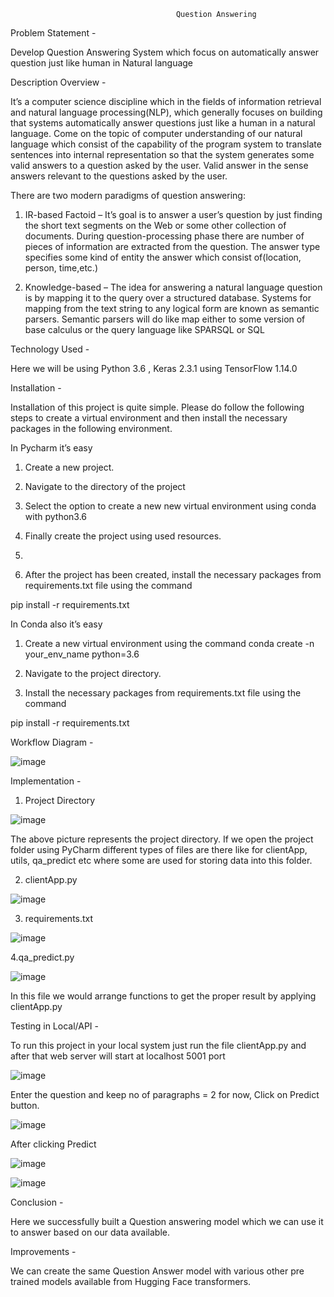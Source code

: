                                          Question Answering

Problem Statement -

Develop Question Answering System which focus on automatically answer question just like human in Natural language

Description Overview -

It’s a computer science discipline which in the fields of information retrieval and natural language processing(NLP), which generally focuses on building that systems automatically answer questions just like a human in a natural language. Come on the topic of computer understanding of our natural language which consist of the capability of the program system to translate sentences into internal representation so that the system generates some valid answers to a question asked by the user. Valid answer in the sense answers relevant to the questions asked by the user.

There are two modern paradigms of question answering:
1. IR-based Factoid – It’s goal is to answer a user’s question by just finding the short text segments on the Web or some other collection of documents. During question-processing phase there are number of pieces of information are extracted from the question. The answer type specifies some kind of entity the answer which consist of(location, person, time,etc.)

2. Knowledge-based – The idea for answering a natural language question is by mapping it to the query over a structured database. Systems for mapping from the text string to any logical form are known as semantic parsers. Semantic parsers will do like map either to some version of base calculus or the query language like SPARSQL or SQL

Technology Used -

Here we will be using  Python 3.6 , Keras 2.3.1 using TensorFlow 1.14.0

Installation -

Installation of this project is quite simple. Please do follow the following steps to create a virtual environment and then install the necessary packages in the following environment.

In Pycharm it’s easy

1. Create a new project.
 
2. Navigate to the directory of the project

3. Select the option to create a new new virtual environment using conda with python3.6

4. Finally create the project using used resources.
5. 
6. After the project has been created, install the necessary packages from requirements.txt file  using the command

pip install -r requirements.txt

In Conda also it’s easy

1. Create a new virtual environment using the command
    conda create -n your_env_name python=3.6
    
2. Navigate to the project directory.

3. Install the necessary packages from requirements.txt file using the command
         
pip install -r requirements.txt

Workflow Diagram -

![image](https://user-images.githubusercontent.com/61505882/172448615-6663436e-e04c-48c1-8df0-34890631f0fa.png)

Implementation -

1. Project Directory

![image](https://user-images.githubusercontent.com/61505882/172448882-ab2dd318-c164-44f1-99c8-7c9462214da2.png)

The above picture represents the project directory. If we open the project folder using PyCharm  different types of files are there like for clientApp,  utils, qa_predict etc where some are used for storing data into this folder.

2. clientApp.py

![image](https://user-images.githubusercontent.com/61505882/172449409-51b6ea2c-47e1-4b68-818a-6faa8812185d.png)

3. requirements.txt

![image](https://user-images.githubusercontent.com/61505882/172449815-30e9045c-e0ed-4eff-b2fd-7e60e1dc49d2.png)

4.qa_predict.py

![image](https://user-images.githubusercontent.com/61505882/172449930-1b85f67b-0a6b-4a17-a09e-44c961dc98f4.png)

In this file we would arrange functions to get the proper result by applying clientApp.py

Testing in Local/API -

To run this project in your local system just run the file clientApp.py and after that web server will start at localhost 5001 port

![image](https://user-images.githubusercontent.com/61505882/172450173-ee0a7f43-3186-4bf0-83aa-e6b15255bb8a.png)

Enter the question and keep no of paragraphs = 2 for now, Click on Predict button.

![image](https://user-images.githubusercontent.com/61505882/172450243-adef9ad2-1dce-4a8a-bf0c-db02619923a5.png)

 After clicking Predict 
 
 ![image](https://user-images.githubusercontent.com/61505882/172450435-27c7f053-81ff-4e42-94d0-fb9537dd401a.png)

![image](https://user-images.githubusercontent.com/61505882/172450859-008fe7d4-6b48-4ef2-ad20-01c2fa183b9a.png)

 
 Conclusion -
 
  Here we successfully built a Question answering model which we can use it to answer based on our data available.

 Improvements -
 
 We can create the same Question Answer model with various other pre trained models available from Hugging Face transformers.


